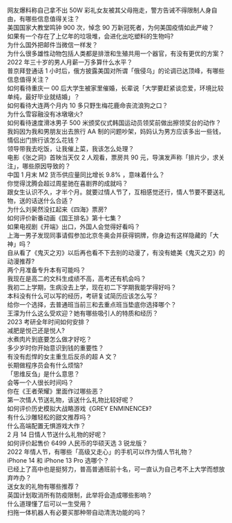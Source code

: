 网友爆料称自己拿不出 50W 彩礼女友被其父母拖走，警方告诫不得限制人身自由，有哪些信息值得关注？  
美国国家大教堂鸣钟 900 次，悼念 90 万新冠死者，为何美国疫情如此严峻？  
如果有一个存在了上亿年的垃圾堆，会进化出吃塑料的生物吗?  
为什么国外把邮件当微信一样发？  
为什么很多雄性动物包括人类都是排泄和生殖共用一个器官，有没有更优的方案？  
2022 年三十岁的男人月薪一万多算什么水平？  
普京拜登通话 1 小时后，俄方披露美国对所谓「俄侵乌」的论调已达顶峰，有哪些信息值得关注？  
如何看待重庆一 00 后大学生被家里催婚，长辈说「大学要赶紧谈恋爱，环境比较单纯，最好毕业就结婚」？  
如何看待大连两个月内 10 多只野生梅花鹿命丧流浪狗之口？  
为什么雪容融没有冰墩墩火?  
如何看待速度滑冰男子 500 米颁奖仪式韩国运动员领奖前做出擦领奖台的动作？  
我妈因为我和男朋友出去旅行 AA 制的问题吵架，妈妈认为男方应该多出一些钱，情侣出门旅行该怎么花钱？  
领导带我去吃饭，让我催上菜，我该怎么处理？  
电影《张之洞》首映当天仅 2 人观看，票房共 90 元，导演发声称「排片少，求关注」，哪些原因导致的？  
中国 1 月末 M2 货币供应量同比增长 9.8% ，意味着什么？  
你觉得沈腾会超过周星驰在喜剧界的成就吗？  
跟女生认识不久，才半个月。就要过情人节了，互相感觉还行，情人节要不要送礼物，送的话送什么合适？  
为什么刘昊然没扛起来《四海》票房?  
如何评价新番动画《国王排名》第十七集？  
如果电视剧《开端》出口，外国人会觉得好看吗？  
上海一男子发现同事请假参加北京冬奥会并获得铜牌，你身边有这样隐藏的「大神」吗？  
自从看了《鬼灭之刃》以后再也看不下去别的动漫了，有没有媲美《鬼灭之刃》的动漫推荐?  
两个月准备专升本有可能吗？  
我现在是高二的文科生成绩不高，高考还有机会吗？  
我初二上学期，生病没去上学，现在初二下学期我能学得好吗？  
本科没有什么可以写的经历，考研复试简历应该怎么写？  
给你一个选择，去普通班当前三和去重点班当垫底你选择哪个？  
王濛为什么这么受欢迎？她有哪些吸引人的特质和经历？  
2023 考研全年时间如何安排？  
减肥是悦己还是悦人?  
水煮肉片到底要怎么做才好吃？  
多少岁时你开始意识到钱的重要性？  
有没有彪悍的女主重生后反杀的超 A 文？  
长期做程序员会有什么烦恼?  
「思维反刍」是什么意思？  
会等一个人很长时间吗？  
你在《王者荣耀》里面作过哪些恶？  
第一次情人节送礼物，该送什么礼物比较好呢？  
如何评价历史模拟大战略游戏《GREY ENMINENCE》?  
有什么沙雕轻松的甜文推荐吗？  
什么高端配置无惧游戏大作？  
2 月 14 日情人节送什么礼物的好呢？  
如何评价起售价 6499 人民币的华硕天选 3 锐龙版？  
2022 年情人节，有哪些「高级又走心」的手机可以作为情人节礼物？  
iPhone 14 和 iPhone 13 Pro 选哪个？  
已经上了高中也是挺努力，普高普通班前十名，可一直认为自己考不上大学而想放弃咋办？  
送女友的礼物有哪些推荐？  
英国计划取消所有防疫限制，此举将会造成哪些影响？  
什么道理懂了后可以一生受用？  
扫拖一体机器人有必要买那种带自动清洗功能的吗？  
